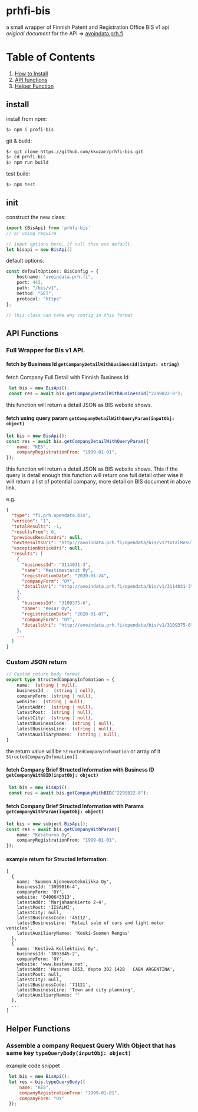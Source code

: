 # prhfi-bis
a small wrapper of Finnish Patent and Registration Office BIS v1 api  
*original document* for the API => [avoindata.prh.fi](https://avoindata.prh.fi/ytj_en.html)

# Table of Contents
1. [How to Install](#install)
2. [API functions](#api-functions)
3. [Helper Function](#helper-functions)


## install 

install from npm:
```bash
$> npm i profi-bis
``` 

git & build:

```bash
$> git clone https://github.com/kkuzar/prhfi-bis.git
$> cd prhfi-bis 
$> npm run build
```
 
test build:

```bash
$> npm test
``` 
 
## init

construct the new class:
``` javascript
import {BisApi} from 'prhfi-bis'
// or using require

// input options here, if null then use default.
let bisapi = new BisApi()  
```

default options:

``` typescript
const defaultOptions: BisConfig = {
    hostname: "avoindata.prh.fi",
    port: 443,
    path: "/bis/v1",
    method: "GET",
    protocol: "https"
};

// this class can take any config in this format
```

## API Functions

### Full Wrapper for Bis v1 API.

#### fetch by Business Id `getCompanyDetailWithBusinessId(intput: string)`
fetch Company Full Detail with Finnish Business Id

``` typescript
 let bis = new BisApi();
 const res = await bis.getCompanyDetailWithBusinessId("2299022-8");
```

this function will return a detail JSON as BIS website shows.

#### fetch using query param `getCompanyDetailWithQueryParam(inputObj: object)`

```javascript
let bis = new BisApi();
const res = await bis.getCompanyDetailWithQueryParam({
    name: "KES",
    companyRegistrationFrom: "1999-01-01",
});
```
this function will return a detail JSON as BIS website shows.
This if the query is detail enough  this function will return one full detail
other wise it will return a list of potential company, more detail on BIS document in above link.

e.g.

```json
{
  "type": "fi.prh.opendata.bis",
  "version": "1",
  "totalResults": -1,
  "resultsFrom": 0,
  "previousResultsUri": null,
  "nextResultsUri": "http://avoindata.prh.fi/opendata/bis/v1?totalResults=false&maxResults=10&resultsFrom=10&name=KES&companyRegistrationFrom=2014-02-28",
  "exceptionNoticeUri": null,
  "results": [
    {
      "businessId": "3114031-3",
      "name": "Kestimestarit Oy",
      "registrationDate": "2020-01-24",
      "companyForm": "OY",
      "detailsUri": "http://avoindata.prh.fi/opendata/bis/v1/3114031-3"
    },
    {
      "businessId": "3109375-6",
      "name": "Kesar Oy",
      "registrationDate": "2020-01-07",
      "companyForm": "OY",
      "detailsUri": "http://avoindata.prh.fi/opendata/bis/v1/3109375-6"
    },
    ...
  ]
}
```
### Custom JSON return

```typescript
// Custom return body format
export type StructedCompanyInfomation = {
    name:  (string | null),
    businessId :  (string | null),
    companyForm: (string | null),
    website:  (string | null),
    latestAddr:  (string | null),
    latestPost:  (string | null),
    latestCity:  (string | null),
    latestBusinessCode:  (string | null),
    latestBusinessLine:  (string | null),
    latestAuxiliaryNames:  (string | null),
}
```

the return value will be `StructedCompanyInfomation` or array of it `StructedCompanyInfomation[]`

#### fetch Company Brief Structed Information with Business ID `getCompanyWithBID(inputObj: object)`

```typescript
 let bis = new BisApi();
 const res = await bis.getCompanyWithBID("2299022-8");
```

#### fetch Company Brief Structed Information with Params `getCompanyWithParam(inputObj: object)`

```typescript
let bis = new subject.BisApi();
const res = await bis.getCompanyWithParam({
    name: "Kesäturva Oy",
    companyRegistrationFrom: "1999-01-01",
});
```

#### example return for Structed Information:

```text
[
  {
    name: 'Suomen Ajoneuvotekniikka Oy',
    businessId: '3099016-4',
    companyForm: 'OY',
    website: '0400643313',
    latestAddr: 'Marjahaankierto 2-4',
    latestPost: 'IISALMI',
    latestCity: null,
    latestBusinessCode: '45112',
    latestBusinessLine: 'Retail sale of cars and light motor vehicles',
    latestAuxiliaryNames: 'Keski-Suomen Rengas'
  },
  {
    name: 'Kestävä Kollektiivi Oy',
    businessId: '3093045-2',
    companyForm: 'OY',
    website: 'www.kestava.net',
    latestAddr: 'Husares 1853, depto 302 1428   CABA ARGENTINA',
    latestPost: null,
    latestCity: null,
    latestBusinessCode: '71121',
    latestBusinessLine: 'Town and city planning',
    latestAuxiliaryNames: ''
  },
  ...
]
```

## Helper Functions

### Assemble a company Request Query With Object that has same key `typeQueryBody(inputObj: object)`

example code snippet
```javascript
 let bis = new BisApi();
 let res = bis.typeQueryBody({
     name: "KES",
     companyRegistrationFrom: "1999-01-01",
     companyForm: "OY"
 });
```

